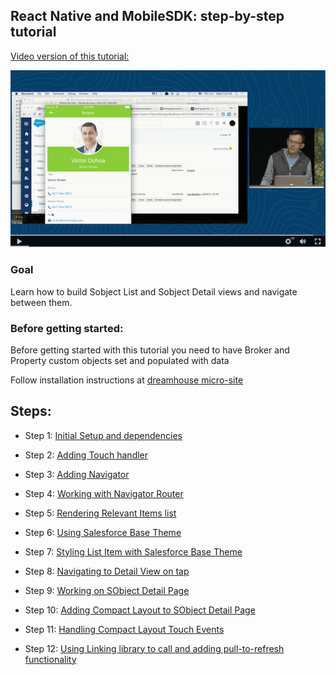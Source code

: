 ## React Native and MobileSDK: step-by-step tutorial

[Video version of this tutorial: ](https://www.youtube.com/watch?v=RY2vn2bT6XU)

[![iOS Screenshot](/tutorial_video/README_files/video2.png?raw=true)](https://www.youtube.com/watch?v=RY2vn2bT6XU)


### Goal

Learn how to build Sobject List and Sobject Detail views and navigate between them.

### Before getting started:

Before getting started with this tutorial you need to have Broker and Property custom objects set and populated with data

Follow installation instructions at [dreamhouse micro-site](http://dreamhouse-site.herokuapp.com/installation/)

## Steps:

* Step 1: [Initial Setup and dependencies](/tutorial/step01_cleanup_and_dependencies/)

* Step 2: [Adding Touch handler](/tutorial/step02_touch_handler/)

* Step 3: [Adding Navigator](/tutorial/step03_navigator/)

* Step 4: [Working with Navigator Router](/tutorial/step04_navigator_routing/)
 
* Step 5: [Rendering Relevant Items list](/tutorial/step05_relevant_items/)

* Step 6: [Using Salesforce Base Theme](/tutorial/step06_sobject_list/)

* Step 7: [Styling List Item with Salesforce Base Theme](/tutorial/step07_list_item_with_base.theme/)
 
* Step 8: [Navigating to Detail View on tap](/tutorial/step08_list_item_touch_handler/)

* Step 9: [Working on SObject Detail Page](/tutorial/step09_sobject_detail_page/) 
 
* Step 10: [Adding Compact Layout to SObject Detail Page](/tutorial/step10_compact_layout/)

* Step 11: [Handling Compact Layout Touch Events](/tutorial/step11_compact_layout_event_handling/)

* Step 12: [Using Linking library to call and adding pull-to-refresh functionality](/tutorial/step12_sobject_detail_pull_to_refresh/)


